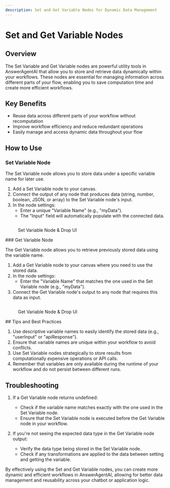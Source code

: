 ```yaml
---
description: Set and Get Variable Nodes for Dynamic Data Management
---
```


# Set and Get Variable Nodes

## Overview

The Set Variable and Get Variable nodes are powerful utility tools in AnswerAgentAI that allow you to store and retrieve data dynamically within your workflows. These nodes are essential for managing information across different parts of your flow, enabling you to save computation time and create more efficient workflows.

## Key Benefits

-   Reuse data across different parts of your workflow without recomputation
-   Improve workflow efficiency and reduce redundant operations
-   Easily manage and access dynamic data throughout your flow

## How to Use

### Set Variable Node

The Set Variable node allows you to store data under a specific variable name for later use.

1. Add a Set Variable node to your canvas.
2. Connect the output of any node that produces data (string, number, boolean, JSON, or array) to the Set Variable node's input.
3. In the node settings:
    - Enter a unique "Variable Name" (e.g., "myData").
    - The "Input" field will automatically populate with the connected data.

<!-- TODO: Screenshot of Set Variable node configuration -->
<figure><img src="/.gitbook/assets/screenshots/setvariable.png" alt="" /><figcaption><p> Set Variable Node   &#x26; Drop UI</p></figcaption></figure>
### Get Variable Node

The Get Variable node allows you to retrieve previously stored data using the variable name.

1. Add a Get Variable node to your canvas where you need to use the stored data.
2. In the node settings:
    - Enter the "Variable Name" that matches the one used in the Set Variable node (e.g., "myData").
3. Connect the Get Variable node's output to any node that requires this data as input.

<!-- TODO: Screenshot of Get Variable node configuration -->
<figure><img src="/.gitbook/assets/screenshots/getvariable.png" alt="" /><figcaption><p> Get Variable Node   &#x26; Drop UI</p></figcaption></figure>
## Tips and Best Practices

1. Use descriptive variable names to easily identify the stored data (e.g., "userInput" or "apiResponse").
2. Ensure that variable names are unique within your workflow to avoid conflicts.
3. Use Set Variable nodes strategically to store results from computationally expensive operations or API calls.
4. Remember that variables are only available during the runtime of your workflow and do not persist between different runs.

## Troubleshooting

1. If a Get Variable node returns undefined:

    - Check if the variable name matches exactly with the one used in the Set Variable node.
    - Ensure that the Set Variable node is executed before the Get Variable node in your workflow.

2. If you're not seeing the expected data type in the Get Variable node output:
    - Verify the data type being stored in the Set Variable node.
    - Check if any transformations are applied to the data between setting and getting the variable.

By effectively using the Set and Get Variable nodes, you can create more dynamic and efficient workflows in AnswerAgentAI, allowing for better data management and reusability across your chatbot or application logic.
